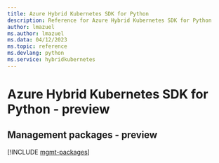 ```yaml
---
title: Azure Hybrid Kubernetes SDK for Python
description: Reference for Azure Hybrid Kubernetes SDK for Python
author: lmazuel
ms.author: lmazuel
ms.data: 04/12/2023
ms.topic: reference
ms.devlang: python
ms.service: hybridkubernetes
---
```

# Azure Hybrid Kubernetes SDK for Python - preview

## Management packages - preview
[!INCLUDE [mgmt-packages](hybrid-kubernetes-mgmt-index.md)]